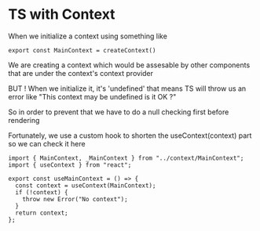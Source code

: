 # TS with Context

When we initialize a context using something like

```
export const MainContext = createContext()

```

We are creating a context which would be assesable by other components that are under the context's context provider

BUT !
When we initialize it, it's 'undefined' that means TS will throw us an error like "This context may be undefined is it OK ?"

So in order to prevent that we have to do a null checking first before rendering

Fortunately, we use a custom hook to shorten the useContext(context) part so we can check it here

```
import { MainContext, _MainContext } from "../context/MainContext";
import { useContext } from "react";

export const useMainContext = () => {
  const context = useContext(MainContext);
  if (!context) {
    throw new Error("No context");
  }
  return context;
};


```
